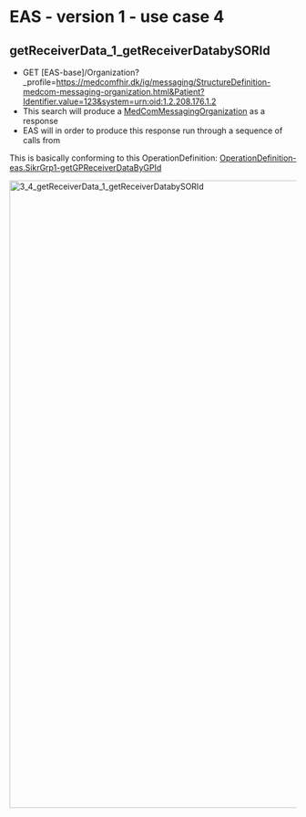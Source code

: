 # EAS - version 1 - use case 4

## getReceiverData_1_getReceiverDatabySORId

- GET [EAS-base]/Organization?_profile=https://medcomfhir.dk/ig/messaging/StructureDefinition-medcom-messaging-organization.html&Patient?Identifier.value=123&system=urn:oid:1.2.208.176.1.2
- This search will produce a <a href="https://medcomfhir.dk/ig/messaging/StructureDefinition-medcom-messaging-organization.html" target="_blank">MedComMessagingOrganization</a> as a response
- EAS will in order to produce this response run through a sequence of calls from 

This is basically conforming to this OperationDefinition: <a href="OperationDefinition-eas.SikrGrp1-getGPReceiverDataByGPId.html">OperationDefinition-eas.SikrGrp1-getGPReceiverDataByGPId</a> 

<img src="./3_4_getReceiverData_1_getReceiverDatabySORId.png" alt="3_4_getReceiverData_1_getReceiverDatabySORId" width="1100">
 
